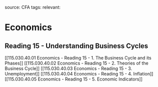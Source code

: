 source: CFA
tags: 
relevant: 

# Economics

## Reading 15 - Understanding Business Cycles

[[115.030.40.01 Economics - Reading 15 - 1. The Business Cycle and its Phases]]
[[115.030.40.02 Economics - Reading 15 - 2. Theories of the Business Cycle]]
[[115.030.40.03 Economics - Reading 15 - 3. Unemployment]]
[[115.030.40.04 Economics - Reading 15 - 4. Inflation]]
[[115.030.40.05 Economics - Reading 15 - 5. Economic Indicators]]
